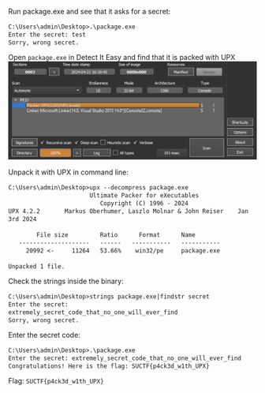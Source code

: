 Run package.exe and see that it asks for a secret:
```
C:\Users\admin\Desktop>.\package.exe
Enter the secret: test
Sorry, wrong secret.
```

Open `package.exe` in Detect It Easy and find that it is packed with UPX
![1.png](./screenshots/1.png)

Unpack it with UPX in command line:
```
C:\Users\admin\Desktop>upx --decompress package.exe
                       Ultimate Packer for eXecutables
                          Copyright (C) 1996 - 2024
UPX 4.2.2       Markus Oberhumer, Laszlo Molnar & John Reiser    Jan 3rd 2024

        File size         Ratio      Format      Name
   --------------------   ------   -----------   -----------
     20992 <-     11264   53.66%    win32/pe     package.exe

Unpacked 1 file.
```

Check the strings inside the binary:
```
C:\Users\admin\Desktop>strings package.exe|findstr secret
Enter the secret:
extremely_secret_code_that_no_one_will_ever_find
Sorry, wrong secret.
```

Enter the secret code:
```
C:\Users\admin\Desktop>.\package.exe
Enter the secret: extremely_secret_code_that_no_one_will_ever_find
Congratulations! Here is the flag: SUCTF{p4ck3d_w1th_UPX}
```

Flag: `SUCTF{p4ck3d_w1th_UPX}`